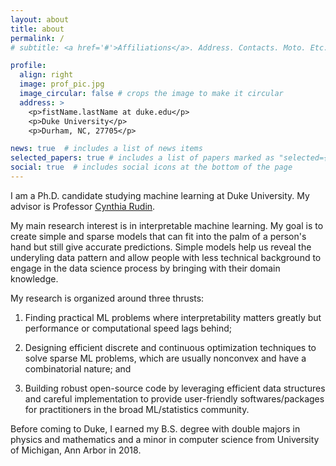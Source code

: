 ```yaml
---
layout: about
title: about
permalink: /
# subtitle: <a href='#'>Affiliations</a>. Address. Contacts. Moto. Etc.

profile:
  align: right
  image: prof_pic.jpg
  image_circular: false # crops the image to make it circular
  address: >
    <p>fistName.lastName at duke.edu</p> 
    <p>Duke University</p>
    <p>Durham, NC, 27705</p>

news: true  # includes a list of news items
selected_papers: true # includes a list of papers marked as "selected={true}"
social: true  # includes social icons at the bottom of the page
---
```


I am a Ph.D. candidate studying machine learning at Duke University. My advisor is Professor [Cynthia Rudin](https://users.cs.duke.edu/~cynthia/).

My main research interest is in interpretable machine learning. My goal is to create simple and sparse models that can fit into the palm of a person's hand but still give accurate predictions. Simple models help us reveal the underyling data pattern and allow people with less technical background to engage in the data science process by bringing with their domain knowledge.

My research is organized around three thrusts:

  1) Finding practical ML problems where interpretability matters greatly but performance or computational speed lags behind;

  2) Designing efficient discrete and continuous optimization techniques to solve sparse ML problems, which are usually nonconvex and have a combinatorial nature; and

  3) Building robust open-source code by leveraging efficient data structures and careful implementation to provide user-friendly softwares/packages for practitioners in the broad ML/statistics community.

Before coming to Duke, I earned my B.S. degree with double majors in physics and mathematics and a minor in computer science from University of Michigan, Ann Arbor in 2018.

<!-- Write your biography here. Tell the world about yourself. Link to your favorite [subreddit](http://reddit.com). You can put a picture in, too. The code is already in, just name your picture `prof_pic.jpg` and put it in the `img/` folder. -->

<!-- Put your address / P.O. box / other info right below your picture. You can also disable any these elements by editing `profile` property of the YAML header of your `_pages/about.md`. Edit `_bibliography/papers.bib` and Jekyll will render your [publications page](/al-folio/publications/) automatically. -->

<!-- Link to your social media connections, too. This theme is set up to use [Font Awesome icons](http://fortawesome.github.io/Font-Awesome/) and [Academicons](https://jpswalsh.github.io/academicons/), like the ones below. Add your Facebook, Twitter, LinkedIn, Google Scholar, or just disable all of them. -->

